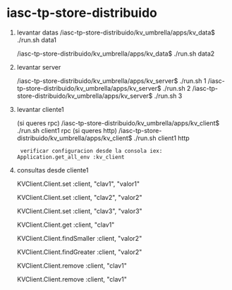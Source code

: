 # iasc-tp-store-distribuido

1. levantar datas
	/iasc-tp-store-distribuido/kv_umbrella/apps/kv_data$ ./run.sh data1

	/iasc-tp-store-distribuido/kv_umbrella/apps/kv_data$ ./run.sh data2	


2. levantar server

	/iasc-tp-store-distribuido/kv_umbrella/apps/kv_server$ ./run.sh 1
	/iasc-tp-store-distribuido/kv_umbrella/apps/kv_server$ ./run.sh 2
	/iasc-tp-store-distribuido/kv_umbrella/apps/kv_server$ ./run.sh 3

3. levantar cliente1

	(si queres rpc) /iasc-tp-store-distribuido/kv_umbrella/apps/kv_client$ ./run.sh client1 rpc
	(si queres http) /iasc-tp-store-distribuido/kv_umbrella/apps/kv_client$ ./run.sh client1 http


        verificar configuracion desde la consola iex: Application.get_all_env :kv_client


4. consultas desde cliente1

	KVClient.Client.set :client, "clav1", "valor1"

	KVClient.Client.set :client, "clav2", "valor2"

	KVClient.Client.set :client, "clav3", "valor3"

	KVClient.Client.get :client, "clav1"

	KVClient.Client.findSmaller :client, "valor2"

	KVClient.Client.findGreater :client, "valor2"

	KVClient.Client.remove :client, "clav1"

	KVClient.Client.remove :client, "clav1"



